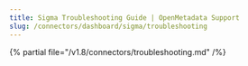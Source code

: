 ```yaml
---
title: Sigma Troubleshooting Guide | OpenMetadata Support
slug: /connectors/dashboard/sigma/troubleshooting
---
```


{% partial file="/v1.8/connectors/troubleshooting.md" /%}
